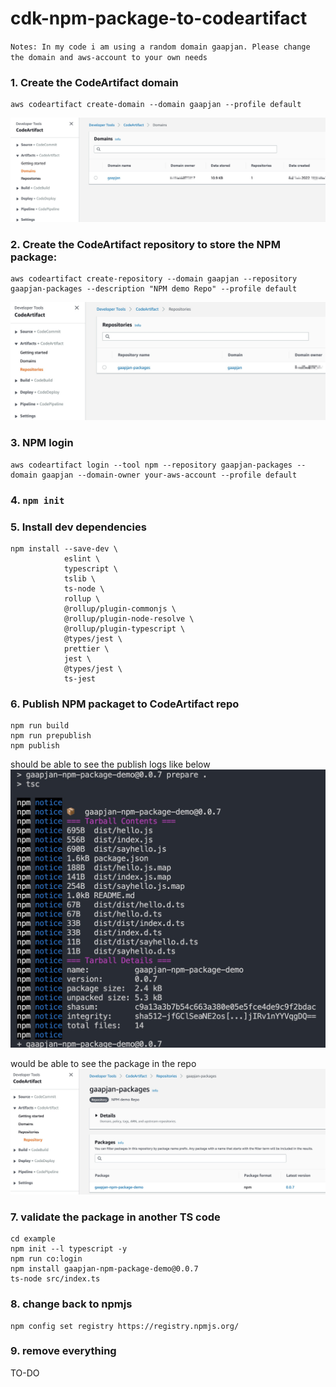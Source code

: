 # cdk-npm-package-to-codeartifact
`Notes: In my code i am using a random domain gaapjan. Please change the domain and aws-account to your own needs`
### 1. Create the CodeArtifact domain
```
aws codeartifact create-domain --domain gaapjan --profile default

```
[![Domain](/images/CodeArtifactDomain.jpg "CodeArtifact, Domain")](https://github.com/ShengzhenFu/cdk-npm-package-to-codeartifact/blob/release/images/CodeArtifactDomain.jpg)

### 2. Create the CodeArtifact repository to store the NPM package:
```
aws codeartifact create-repository --domain gaapjan --repository gaapjan-packages --description "NPM demo Repo" --profile default

```
[![Repository](/images/CodeArtifactRepo.jpg "CodeArtifact, Repo")](https://github.com/ShengzhenFu/cdk-npm-package-to-codeartifact/blob/release/images/CodeArtifactRepo.jpg)

### 3. NPM login
```
aws codeartifact login --tool npm --repository gaapjan-packages --domain gaapjan --domain-owner your-aws-account --profile default
```
### 4. `npm init`
### 5. Install dev dependencies
```
npm install --save-dev \
            eslint \
            typescript \
            tslib \
            ts-node \
            rollup \
            @rollup/plugin-commonjs \
            @rollup/plugin-node-resolve \
            @rollup/plugin-typescript \
            @types/jest \
            prettier \
            jest \
            @types/jest \
            ts-jest
```
### 6. Publish NPM packaget to CodeArtifact repo
```
npm run build
npm run prepublish
npm publish
```
should be able to see the publish logs like below
[![publish](/images/CodeArtifactNPMPublish.jpg "CodeArtifact, Package")](https://github.com/ShengzhenFu/cdk-npm-package-to-codeartifact/blob/release/images/CodeArtifactNPMPublish.jpg)


would be able to see the package in the repo
[![package](/images/CodeArtifact-Package.jpg "CodeArtifact, Package")](https://github.com/ShengzhenFu/cdk-npm-package-to-codeartifact/blob/release/images/CodeArtifact-Package.jpg)


### 7. validate the package in another TS code 
```
cd example
npm init --l typescript -y
npm run co:login
npm install gaapjan-npm-package-demo@0.0.7
ts-node src/index.ts
```

### 8. change back to npmjs 
```
npm config set registry https://registry.npmjs.org/
```

### 9. remove everything
TO-DO